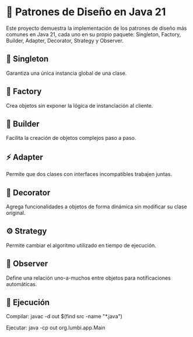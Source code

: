 # 🧠 Patrones de Diseño en Java 21

Este proyecto demuestra la implementación de los patrones de diseño más comunes en Java 21,
cada uno en su propio paquete: Singleton, Factory, Builder, Adapter, Decorator, Strategy y Observer.

## 🧱 Singleton
Garantiza una única instancia global de una clase.

## 🧰 Factory
Crea objetos sin exponer la lógica de instanciación al cliente.

## 🧩 Builder
Facilita la creación de objetos complejos paso a paso.

## ⚡ Adapter
Permite que dos clases con interfaces incompatibles trabajen juntas.

## 🎨 Decorator
Agrega funcionalidades a objetos de forma dinámica sin modificar su clase original.

## ⚙️ Strategy
Permite cambiar el algoritmo utilizado en tiempo de ejecución.

## 🔔 Observer
Define una relación uno-a-muchos entre objetos para notificaciones automáticas.

## 🚀 Ejecución
Compilar:
javac -d out $(find src -name "*.java")

Ejecutar:
java -cp out org.lumbi.app.Main